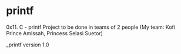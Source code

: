 # printf
0x11. C - printf
Project to be done in teams of 2 people (My team: Kofi Prince Amissah, Princess Selasi Suetor)

_printf version 1.0
